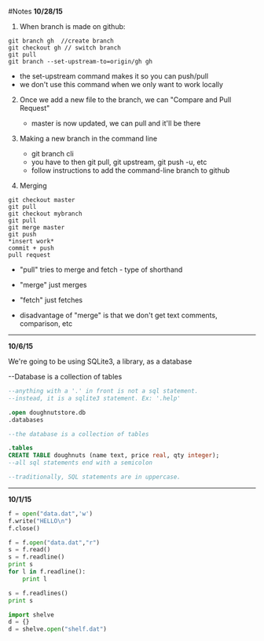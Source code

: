 #Notes
**10/28/15**

1. When branch is made on github:

```
git branch gh  //create branch
git checkout gh // switch branch
git pull
git branch --set-upstream-to=origin/gh gh
```
   - the set-upstream command makes it so you can push/pull
   - we don't use this command when we only want to work locally

2. Once we add a new file to the branch, we can "Compare and Pull Request"
   - master is now updated, we can pull and it'll be there

3. Making a new branch in the command line
   - git branch cli
   - you have to then git pull, git upstream, git push -u, etc
   - follow instructions to add the command-line branch to github

4. Merging

```
git checkout master
git pull
git checkout mybranch
git pull
git merge master
git push
*insert work*
commit + push
pull request
```

  - "pull" tries to merge and fetch - type of shorthand
  - "merge" just merges
  - "fetch" just fetches

  - disadvantage of "merge" is that we don't get text comments, comparison, etc
  
---


**10/6/15**


We're going to be using SQLite3, a library, as a database

--Database is a collection of tables

```sql	  
--anything with a '.' in front is not a sql statement.
--instead, it is a sqlite3 statement. Ex: '.help'

.open doughnutstore.db
.databases

--the database is a collection of tables

.tables
CREATE TABLE doughnuts (name text, price real, qty integer); 
--all sql statements end with a semicolon

--traditionally, SQL statements are in uppercase.

```

---

**10/1/15**

```Python
f = open("data.dat",'w')
f.write("HELLO\n")
f.close()

f = f.open("data.dat","r")
s = f.read()
s = f.readline()
print s
for l in f.readline():
    print l

s = f.readlines()
print s

import shelve
d = {}
d = shelve.open("shelf.dat")
```
